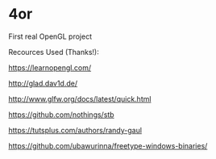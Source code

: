 # 4or
First real OpenGL project

Recources Used (Thanks!):

https://learnopengl.com/

http://glad.dav1d.de/

http://www.glfw.org/docs/latest/quick.html

https://github.com/nothings/stb

https://tutsplus.com/authors/randy-gaul

https://github.com/ubawurinna/freetype-windows-binaries/
